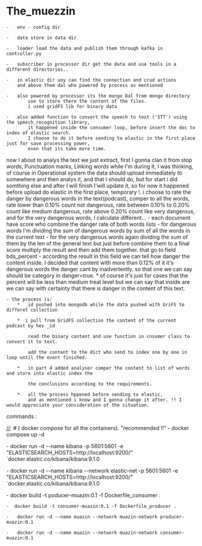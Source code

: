 # The_muezzin


    -   env - config dir

    -   data store in data dir 

    -   loader load the data and publish them through kafka in controller.py

    -   subscriber in processor dir get the data and use tools in a different directories..

    -   in elastic dir uoy can find the connection and crud actions 
        and above them dal who powered by process as mentioned 

    -   also powered by processor its the mongo Dal from mongo directory 
            use to store there the content of the files.
            i used gridFS lib for binary data

    -   also added function to convert the speech to text ('STT') using the speech_recognition library,
            it happened inside the consumer loop, before insert the doc to index of elastic search.
            I choose to do it before sending to elastic in the first place just for save processing power,
            even that its take more time.


now I about to analys the text we just extract, first I gonna clan it from stop words, Punctuation marks, Linking words
    while I'm during it, I was thinking, of course in Operational system the data should upload 
    immediately  to somewhere and then analys it, and that I should do, but for start i  did somthing else
    and after I will finish I'will update it, so for now it happened before upload do elastic in the first place,
    temporary !.
    i choose to rate the danger by dangerous words in the text(podcast), comper to all the words,
    rate lower than 0.10% count not dangerous,
    rate between 0.10% to 0.20% count like medium dangerous,
    rate above 0.20% count like very dangerous,
    and for the very dangerous words, I calculate different...
    -   each document have score who combine the danger rate of both words lists
        -   for dangerous words I'm dividing the sum of dangerous words by sum of all the words in the current text
        -   for the very dangerous words again dividing  the sum of them by the len of the general text
                but just before combine them to a final score multiply the result and then add them together.
                that go to field bds_percent 
        -   according the result in this field we can tell how danger the content inside. 
            I decided that content with more than 0.12% of it it's dangerous words the danger cant by inadvertently, 
            so that one we can say should be category in danger=true.
            * of course it's just for cases that the percent will be less than medium treat level but we can say 
            that inside are we can say with certainty that there is danger in the content of this text.




    - the process is: 
        *  _id pushed into mongodb while the data pushed with GriFS to differet collection

        *  i pull from GridFS collection the content of the current podcast by hes _id
            
            read the binary content and use function in cnsumer class to convert it to text.
            
            add the content to the dict who send to index one by one in loop until the event finished.
        
        *   in part 4 added analyser comper the content to list of words and store into elastic index the 
                
            the conclusions according to the requirements.  
        
        *   all the process hppened before sending to elastic, 
            and as mentioned i know and I gonna change it after. !! I would appreciate your consideration of the situation.







commands :
    
[//]: # (    docker compose for all the containers). "recommended !!"
    -  docker compose up -d

[//]: # (    to run kibana container )
    - docker run -d --name kibana -p 5601:5601 -e "ELASTICSEARCH_HOSTS=http://localhost:9200/" `docker.elastic.co/kibana/kibana:9.1.0

[//]: #  ( for run elasticsearch container )
    - docker run -d --name kibana --network elastic-net -p 5601:5601 -e "ELASTICSEARCH_HOSTS=http://localhost:9200/" `docker.elastic.co/kibana/kibana:9.1.0

[//]: # ( docker )
    - docker build -t poducer-muazin:0.1 -f Dockerfile_consumer .

    -  docker build -t consumer-muazin:0.1 -f Dockerfile_producer .

    -   docker run -d --name muazin --network muazin-network producer-muazin:0.1 

    -   docker run -d --name muazin --network muazin-network consumer-muazin:0.1 
